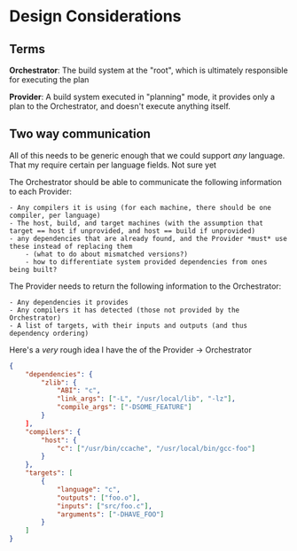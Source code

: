 # Design Considerations

## Terms

__Orchestrator__: The build system at the "root", which is ultimately responsible for executing the plan

__Provider__: A build system executed in "planning" mode, it provides only a plan to the Orchestrator, and doesn't execute anything itself.

## Two way communication

All of this needs to be generic enough that we could support *any* language. That my require certain per language fields. Not sure yet

The Orchestrator should be able to communicate the following information to each Provider:

    - Any compilers it is using (for each machine, there should be one compiler, per language)
    - The host, build, and target machines (with the assumption that target == host if unprovided, and host == build if unprovided)
    - any dependencies that are already found, and the Provider *must* use these instead of replacing them 
        - (what to do about mismatched versions?)
        - how to differentiate system provided dependencies from ones being built?

The Provider needs to return the following information to the Orchestrator:

    - Any dependencies it provides
    - Any compilers it has detected (those not provided by the Orchestrator)
    - A list of targets, with their inputs and outputs (and thus dependency ordering)

Here's a *very* rough idea I have the of the Provider -> Orchestrator
```json
{
    "dependencies": {
        "zlib": {
            "ABI": "c",
            "link_args": ["-L", "/usr/local/lib", "-lz"],
            "compile_args": ["-DSOME_FEATURE"]
        }
    ],
    "compilers": {
        "host": {
            "c": ["/usr/bin/ccache", "/usr/local/bin/gcc-foo"]
        }
    },
    "targets": [
        {
            "language": "c",
            "outputs": ["foo.o"],
            "inputs": ["src/foo.c"],
            "arguments": ["-DHAVE_FOO"]
        }
    ]
}
```
